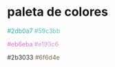 # paleta de colores

<span style="color:#2db0a7 ">#2db0a7</span>
<span style="color:#59c3bb">#59c3bb</span>

<span style="color:#eb6eba ">#eb6eba</span>
<span style="color:#e193c6">#e193c6</span>

<span style="color:#2b3033">#2b3033</span>
<span style="color:#6f6d4e">#6f6d4e</span>

